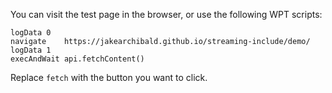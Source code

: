 You can visit the test page in the browser, or use the following WPT scripts:

```
logData	0
navigate	https://jakearchibald.github.io/streaming-include/demo/
logData	1
execAndWait	api.fetchContent()
```

Replace `fetch` with the button you want to click.
